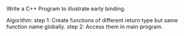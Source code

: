 Write a C++  Program to illustrate early binding.  

Algorithm:
step 1: Create functions of different return type but same function name globally.
step 2: Access them in main program.
